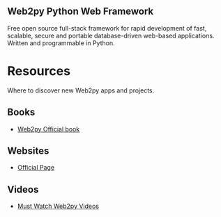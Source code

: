 Web2py Python Web Framework
---------------------------

Free open source full-stack framework for rapid development of fast, scalable, secure and portable database-driven web-based applications. Written and programmable in Python.


# Resources

Where to discover new Web2py apps and projects.

## Books

* [Web2py Official book](http://web2py.com/book)

## Websites

* [Official Page](http://www.web2py.com/init/default/index)

## Videos

* [Must Watch Web2py Videos](https://vimeo.com/tag:web2py)

